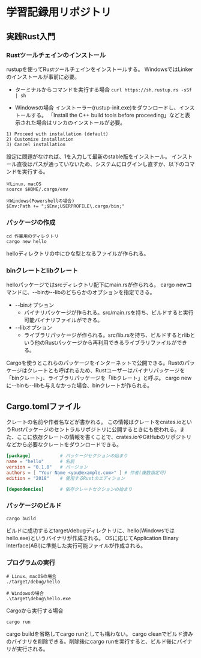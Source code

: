 # 学習記録用リポジトリ

## 実践Rust入門

### Rustツールチェインのインストール

rustupを使ってRustツールチェインをインストールする。
WindowsではLinkerのインストールが事前に必要。

- ターミナルからコマンドを実行する場合
`curl https://sh.rustup.rs -sSf | sh`

- Windowsの場合
インストーラー(rustup-init.exe)をダウンロードし、インストールする。
「Install the C++ build tools before proceeding」などと表示された場合はリンカのインストールが必要。

```
1) Proceed with installation (default)
2) Customize installation
3) Cancel installation
```

設定に問題がなければ、1を入力して最新のstable版をインストール。
インストール直後はパスが通っていないため、システムにログインし直すか、以下のコマンドを実行する。

```
※Linux、macOS
source $HOME/.cargo/env

※Windows(Powershellの場合)
$Env:Path += ";$Env;USERPROFILE\.cargo/bin;"
```

### パッケージの作成

```
cd 作業用のディレクトリ
cargo new hello
```

helloディレクトリの中にひな型となるファイルが作られる。


### binクレートとlibクレート

helloパッケージではsrcディレクトリ配下にmain.rsが作られる。
cargo newコマンドに、--binか--libのどちらかのオプションを指定できる。

- --binオプション
    - バイナリパッケージが作られる。src/main.rsを持ち、ビルドすると実行可能バイナリファイルができる。
- --libオプション
    - ライブラリパッケージが作られる。src/lib.rsを持ち、ビルドするとrlibという他のRustパッケージから再利用できるライブラリファイルができる。

Cargoを使うとこれらのパッケージをインターネットで公開できる。Rustのパッケージはクレートとも呼ばれるため、Rustユーザーはバイナリパッケージを「binクレート」、ライブラリパッケージを「libクレート」と呼ぶ。
cargo newに--binも--libも与えなかった場合、binクレートが作られる。


## Cargo.tomlファイル

クレートの名前や作者名などが書かれる。
この情報はクレートをcrates.ioというRustパッケージのセントラルリポジトリに公開するときにも使われる。また、ここに依存クレートの情報を書くことで、crates.ioやGitHubのリポジトリなどから必要なクレートをダウンロードできる。

```:hello/Cargo.toml
[package]           # パッケージセクションの始まり
name = "hello"      # 名前
version = "0.1.0"   # バージョン
authors = [ "Your Name <you@example.com>" ] # 作者(複数指定可)
edition = "2018"    # 使用するRustのエディション

[dependencies]      # 依存クレートセクションの始まり
```

### パッケージのビルド

```
cargo build
```

ビルドに成功するとtarget/debugディレクトリに、hello(Windowsではhello.exe)というバイナリが作成される。
OSに応じてApplication Binary Interface(ABI)に準拠した実行可能ファイルが作成される。

### プログラムの実行

```
# Linux、macOSの場合
./target/debug/hello

# Windowsの場合
.\target\debug\hello.exe
```

Cargoから実行する場合
```
cargo run
```

cargo buildを省略してcargo runとしても構わない。
cargo cleanでビルド済みのバイナリを削除できる。削除後にcargo runを実行すると、ビルド後にバイナリが実行される。

